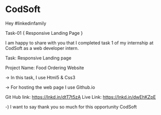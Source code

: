 # CodSoft
Hey #linkedinfamily 

Task-01 { Responsive Landing Page }

I am happy to share with you that I completed task 1 of my internship at CodSoft as a web developer intern.

Task: Responsive Landing page 

Project Name:  Food Ordering Website 

-> In this task, I use Html5 & Css3

-> For hosting the web page I use Github.io 

Git Hub link: https://lnkd.in/dtT7t5zA
Live Link: https://lnkd.in/dwEhKZpE

-) I want to say thank you so much for this opportunity CodSoft
